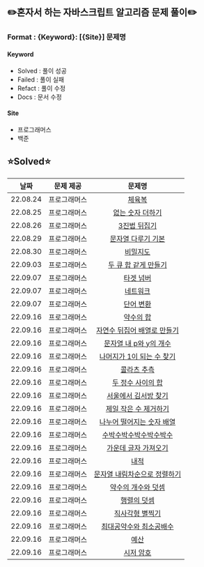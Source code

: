 ## ✏️혼자서 하는 자바스크립트 알고리즘 문제 풀이✏️

### Format : {Keyword}: [{Site}] 문제명

#### Keyword
- Solved : 풀이 성공
- Failed : 풀이 실패
- Refact : 풀이 수정
- Docs : 문서 수정

#### Site
- 프로그래머스
- 백준

## ⭐Solved⭐
|날짜|문제 제공|문제명|
|:-:|:-:|:-:|
|22.08.24|프로그래머스|[체육복](https://school.programmers.co.kr/learn/courses/30/lessons/42862)|
|22.08.25|프로그래머스|[없는 숫자 더하기](https://school.programmers.co.kr/learn/courses/30/lessons/86051)|
|22.08.26|프로그래머스|[3진법 뒤집기](https://school.programmers.co.kr/learn/courses/30/lessons/68935)|
|22.08.29|프로그래머스|[문자열 다루기 기본](https://school.programmers.co.kr/learn/courses/30/lessons/12918)|
|22.08.30|프로그래머스|[비밀지도](https://school.programmers.co.kr/learn/courses/30/lessons/17681)
|22.09.03|프로그래머스|[두 큐 합 같게 만들기](https://school.programmers.co.kr/learn/courses/30/lessons/118667#qna)|
|22.09.07|프로그래머스|[타겟 넘버](https://school.programmers.co.kr/learn/courses/30/lessons/43165)|
|22.09.07|프로그래머스|[네트워크](https://school.programmers.co.kr/learn/courses/30/lessons/43162)|
|22.09.07|프로그래머스|[단어 변환](https://school.programmers.co.kr/learn/courses/30/lessons/43163)|
|22.09.16|프로그래머스|[약수의 합](https://school.programmers.co.kr/learn/courses/30/lessons/12928)|
|22.09.16|프로그래머스|[자연수 뒤집어 배열로 만들기](https://school.programmers.co.kr/learn/courses/30/lessons/12932)|
|22.09.16|프로그래머스|[문자열 내 p와 y의 개수](https://school.programmers.co.kr/learn/courses/30/lessons/12916)|
|22.09.16|프로그래머스|[나머지가 1이 되는 수 찾기](https://school.programmers.co.kr/learn/courses/30/lessons/87389)|
|22.09.16|프로그래머스|[콜라츠 추측](https://school.programmers.co.kr/learn/courses/30/lessons/12943)|
|22.09.16|프로그래머스|[두 정수 사이의 합](https://school.programmers.co.kr/learn/courses/30/lessons/12912)|
|22.09.16|프로그래머스|[서울에서 김서방 찾기](https://school.programmers.co.kr/learn/courses/30/lessons/12919)|
|22.09.16|프로그래머스|[제일 작은 수 제거하기](https://school.programmers.co.kr/learn/courses/30/lessons/12935)|
|22.09.16|프로그래머스|[나누어 떨어지는 숫자 배열](https://school.programmers.co.kr/learn/courses/30/lessons/12910)|
|22.09.16|프로그래머스|[수박수박수박수박수박수](https://school.programmers.co.kr/learn/courses/30/lessons/12922)|
|22.09.16|프로그래머스|[가운데 글자 가져오기](https://school.programmers.co.kr/learn/courses/30/lessons/12903)|
|22.09.16|프로그래머스|[내적](https://school.programmers.co.kr/learn/courses/30/lessons/70128)|
|22.09.16|프로그래머스|[문자열 내림차순으로 정렬하기](https://school.programmers.co.kr/learn/courses/30/lessons/12917)|
|22.09.16|프로그래머스|[약수의 개수와 덧셈](https://school.programmers.co.kr/learn/courses/30/lessons/77884)|
|22.09.16|프로그래머스|[행렬의 덧셈](https://school.programmers.co.kr/learn/courses/30/lessons/12950)|
|22.09.16|프로그래머스|[직사각형 별찍기](https://school.programmers.co.kr/learn/courses/30/lessons/12969)|
|22.09.16|프로그래머스|[최대공약수와 최소공배수](https://school.programmers.co.kr/learn/courses/30/lessons/12940)|
|22.09.16|프로그래머스|[예산](https://school.programmers.co.kr/learn/courses/30/lessons/12982)|
|22.09.16|프로그래머스|[시저 암호](https://school.programmers.co.kr/learn/courses/30/lessons/12926)|